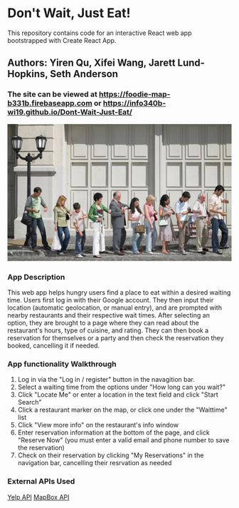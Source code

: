 # Don't Wait, Just Eat!

This repository contains code for an interactive React web app bootstrapped with Create React App. 

## Authors: Yiren Qu, Xifei Wang, Jarett Lund-Hopkins, Seth Anderson

### The site can be viewed at <https://foodie-map-b331b.firebaseapp.com> or <https://info340b-wi19.github.io/Dont-Wait-Just-Eat/>

![](./src/img/waiting.jpg)
        
### App Description

This web app helps hungry users find a place to eat within a desired waiting time. Users first log in with their Google account. They then input their location (automatic geolocation, or manual entry), and are prompted with nearby restaurants and their respective wait times. After selecting an option, they are brought to a page where they can read about the restaurant's hours, type of cuisine, and rating. They can then book a reservation for themselves or a party and then check the reservation they booked, cancelling it if needed.

### App functionality Walkthrough
1. Log in via the "Log in / register" button in the navagition bar.
2. Select a waiting time from the options under "How long can you wait?"
3. Click "Locate Me" or enter a location in the text field and click "Start Search"
4. Click a restaurant marker on the map, or click one under the "Waittime" list
5. Click "View more info" on the restaurant's info window
6. Enter reservation information at the bottom of the page, and click "Reserve Now" (you must enter a valid email and phone number to save the reservation)
7. Check on their reservation by clicking "My Reservations" in the navigation bar, cancelling their resrvation as needed


### External APIs Used
[Yelp API]("https://www.yelp.com/developers/documentation/v3/get_started")
[MapBox API](https://docs.mapbox.com/api/)
